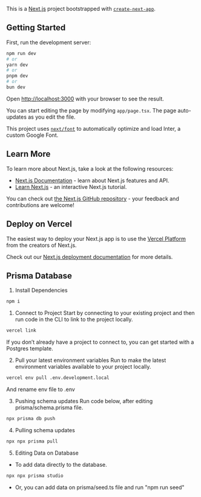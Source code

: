 This is a [Next.js](https://nextjs.org/) project bootstrapped with [`create-next-app`](https://github.com/vercel/next.js/tree/canary/packages/create-next-app).

## Getting Started

First, run the development server:

```bash
npm run dev
# or
yarn dev
# or
pnpm dev
# or
bun dev
```

Open [http://localhost:3000](http://localhost:3000) with your browser to see the result.

You can start editing the page by modifying `app/page.tsx`. The page auto-updates as you edit the file.

This project uses [`next/font`](https://nextjs.org/docs/basic-features/font-optimization) to automatically optimize and load Inter, a custom Google Font.

## Learn More

To learn more about Next.js, take a look at the following resources:

- [Next.js Documentation](https://nextjs.org/docs) - learn about Next.js features and API.
- [Learn Next.js](https://nextjs.org/learn) - an interactive Next.js tutorial.

You can check out [the Next.js GitHub repository](https://github.com/vercel/next.js/) - your feedback and contributions are welcome!

## Deploy on Vercel

The easiest way to deploy your Next.js app is to use the [Vercel Platform](https://vercel.com/new?utm_medium=default-template&filter=next.js&utm_source=create-next-app&utm_campaign=create-next-app-readme) from the creators of Next.js.

Check out our [Next.js deployment documentation](https://nextjs.org/docs/deployment) for more details.

## Prisma Database
1. Install Dependencies
```bash
npm i
```

1. Connect to Project
Start by connecting to your existing project and then run code in the CLI to link to the project locally.
```bash
vercel link
```
If you don’t already have a project to connect to, you can get started with a Postgres template.

2. Pull your latest environment variables
Run to make the latest environment variables available to your project locally.
```bash
vercel env pull .env.development.local
```
And rename env file to .env

3. Pushing schema updates
Run code below, after editing prisma/schema.prisma file.
```bash
npx prisma db push
```

4. Pulling schema updates
```bash
npx npx prisma pull
```

5. Editing Data on Database
- To add data directly to the database.
```bash
npx npx prisma studio
```
- Or, you can add data on prisma/seed.ts file and run "npm run seed"



